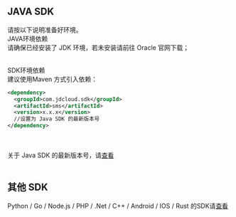 ﻿## JAVA SDK<br>
请按以下说明准备好环境。<br>
JAVA环境依赖<br>
请确保已经安装了 JDK 环境，若未安装请前往 Oracle 官网下载；<br><br>

SDK环境依赖<br>
建议使用Maven 方式引入依赖：<br>

 ```XML
<dependency>
   <groupId>com.jdcloud.sdk</groupId>
   <artifactId>sms</artifactId>
   <version>x.x.x</version>
   //设置为 Java SDK 的最新版本号
</dependency>
 ```
 
<br><br>
关于 Java SDK 的最新版本号，请[查看](https://mvnrepository.com/artifact/com.jdcloud.sdk/sms)<br><br>
## 其他 SDK<br>
Python / Go / Node.js / PHP / .Net / C++ / Android / IOS / Rust 的SDK请[查看](https://docs.jdcloud.com/cn/?act=3)